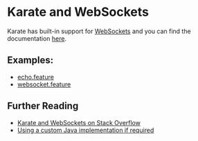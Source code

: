 # Karate and WebSockets

Karate has built-in support for [WebSockets](https://developer.mozilla.org/en-US/docs/Web/API/WebSockets_API) and you can find the documentation [here](https://github.com/karatelabs/karate#websocket).

## Examples:
* [echo.feature](https://github.com/karatelabs/karate/blob/master/karate-demo/src/test/java/demo/websocket/echo.feature)
* [websocket.feature](https://github.com/karatelabs/karate/blob/master/karate-demo/src/test/java/demo/websocket/websocket.feature)

## Further Reading

* [Karate and WebSockets on Stack Overflow](https://stackoverflow.com/search?q=%5Bkarate%5D+websocket)
* [Using a custom Java implementation if required](https://stackoverflow.com/a/69299321/143475)